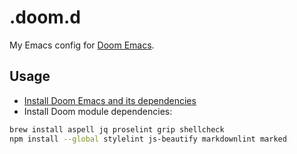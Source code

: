 # .doom.d

My Emacs config for [Doom Emacs](https://github.com/hlissner/doom-emacs).

## Usage

- [Install Doom Emacs and its dependencies](https://github.com/hlissner/doom-emacs/blob/develop/docs/getting_started.org)
- Install Doom module dependencies:

```sh
brew install aspell jq proselint grip shellcheck
npm install --global stylelint js-beautify markdownlint marked
```
